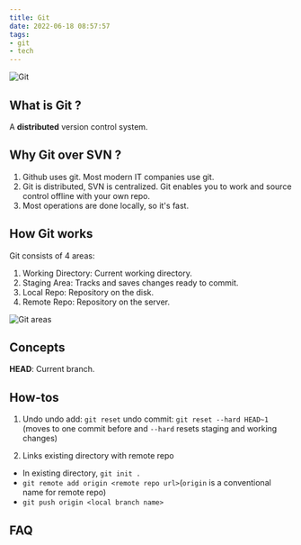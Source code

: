 ```yaml
---
title: Git
date: 2022-06-18 08:57:57
tags: 
- git
- tech
---
```

![Git](/images/git.png)
## What is Git ?
A **distributed** version control system.

## Why Git over SVN ?
1. Github uses git. Most modern IT companies use git.
2. Git is distributed, SVN is centralized. Git enables you to work and source control offline with your own repo.
3. Most operations are done locally, so it's fast.

## How Git works
Git consists of 4 areas:
1. Working Directory: Current working directory.
2. Staging Area: Tracks and saves changes ready to commit.
3. Local Repo: Repository on the disk.
4. Remote Repo: Repository on the server.

![Git areas](/images/git_areas.png)

## Concepts
**HEAD**: Current branch.

## How-tos
1. Undo
undo add: `git reset`
undo commit: `git reset --hard HEAD~1` (moves to one commit before and `--hard` resets staging and working changes)

2. Links existing directory with remote repo
- In existing directory, `git init .`
- `git remote add origin <remote repo url>`(`origin` is a conventional name for remote repo)
- `git push origin <local branch name>`

## FAQ